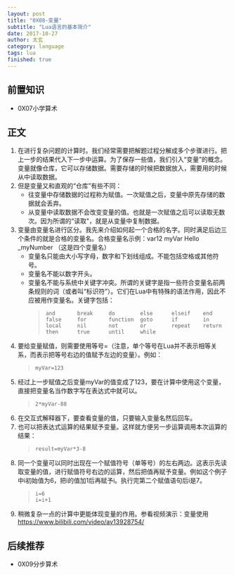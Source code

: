```yaml
---
layout: post
title: "0X08-变量"
subtitle: "Lua语言的基本简介"
date: 2017-10-27
author: 太玄
category: language
tags: lua
finished: true
---
```

## 前置知识
* 0X07小学算术

## 正文
1. 在进行复杂问题的计算时。我们经常需要把解题过程分解成多个步骤进行。把上一步的结果代入下一步中运算。为了保存一些值，我们引入“变量”的概念。变量就像仓库，它可以存储数据。需要存储的时候把数据放入，需要用的时候从中读取数据。
2. 但是变量又和直观的“仓库”有些不同：
    * 往变量中存储数据的过程称为赋值。一次赋值之后，变量中原先存储的数据就会丢弃。
    * 从变量中读取数据不会改变变量的值。也就是一次赋值之后可以读取无数次。因为所谓的“读取"，就是从变量中复制数据。
3. 变量由变量名进行区分。我先来介绍如何起一个合格的名字。同时满足后边三个条件的就是合格的变量名。合格变量名示例：var12 myVar Hello _myNumber （这是四个变量名）
    * 变量名只能由大小写字母，数字和下划线组成。不能包括空格或其他符号。
    * 变量名不能以数字开头。
    * 变量名不能与系统中关键字冲突。所谓的关键字是指一些符合变量名前两条规则的词（或者叫“标识符”）。它们在Lua中有特殊的语法作用，因此不应被用作变量名。关键字包括：
        >```
        >and       break     do        else      elseif    end
        >false     for       function  goto      if        in
        >local     nil       not       or        repeat    return
        >then      true      until     while
        >```
4. 要给变量赋值，则需要使用等号=（注意，单个等号在Lua并不表示相等关系，而表示把等号右边的值赋予左边的变量）。例如：
    >```
    >myVar=123
    >```
5. 经过上一步赋值之后变量myVar的值变成了123，要在计算中使用这个变量，直接把变量名当作数字写在表达式中就可以。
    >```
    >2*myVar-88
    >```
6. 在交互式解释器下，要查看变量的值，只要输入变量名然后回车。
7. 也可以把表达式运算的结果赋予变量。这样就方便另一步运算调用本次运算的结果：
    >```
    >result=myVar*3-8
    >```
8. 同一个变量可以同时出现在一个赋值符号（单等号）的左右两边。这表示先读取变量的值，进行赋值符号右边的运算，然后把值再赋予变量。例如这个例子中i初始值为6，把i的值加1后再赋予i。执行完第二个赋值语句后i是7。
    >```
    >i=6
    >i=i+1
    >```
9. 稍微复杂一点的计算中更能体现变量的作用。参看视频演示：变量使用 <https://www.bilibili.com/video/av13928754/>

## 后续推荐
* 0X09分步算术

